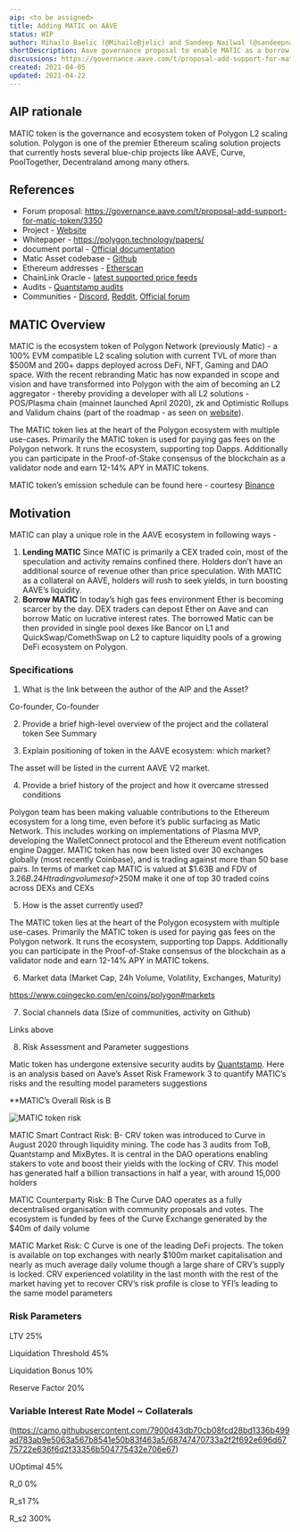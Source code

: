 ```yaml
---
aip: <to be assigned>
title: Adding MATIC on AAVE
status: WIP
author: Mihailo Baelic (@MihailoBjelic) and Sandeep Nailwal (@sandeepnailwal)
shortDescription: Aave governance proposal to enable MATIC as a borrow asset
discussions: https://governance.aave.com/t/proposal-add-support-for-matic-token/3350
created: 2021-04-05
updated: 2021-04-22
---
```


## AIP rationale

MATIC token is the governance and ecosystem token of Polygon L2 scaling solution. Polygon is one of the premier Ethereum scaling solution projects that currently hosts several blue-chip projects like AAVE, Curve, PoolTogether, Decentraland among many others. 

## References

- Forum proposal: https://governance.aave.com/t/proposal-add-support-for-matic-token/3350
- Project - [Website](http://polygon.technology/)
- Whitepaper - https://polygon.technology/papers/
- document portal - [Official documentation](https://docs.matic.network/)
- Matic Asset codebase - [Github](https://github.com/maticnetwork/contracts)
- Ethereum addresses - [Etherscan](https://etherscan.io/token/0x7d1afa7b718fb893db30a3abc0cfc608aacfebb0)
- ChainLink Oracle - [latest supported price feeds](https://talk.linkpool.io/t/14-mar-20-mar-chainlink-contract-update/86)
- Audits - [Quantstamp audits](https://drive.google.com/file/d/1jn0pA2OdJ5YOfGy9nSsKLEopFTqSBu6w/view?usp=sharing)
- Communities - [Discord](https://discord.com/invite/XvpHAxZ), [Reddit](https://www.reddit.com/r/maticnetwork/), [Official forum](https://forum.matic.network/)

## MATIC Overview
MATIC is the ecosystem token of Polygon Network (previously Matic) - a 100% EVM compatible L2 scaling solution with current TVL of more than $500M and 200+ dapps deployed across DeFi, NFT, Gaming and DAO space. With the recent rebranding Matic has now expanded in scope and vision and have transformed into Polygon with the aim of becoming an L2 aggregator - thereby providing a developer with all L2 solutions - POS/Plasma chain (mainnet launched April 2020), zk and Optimistic Rollups and Validum chains (part of the roadmap - as seen on [website](https://polygon.technology/technology/)).

The MATIC token lies at the heart of the Polygon ecosystem with multiple use-cases. Primarily the MATIC token is used for paying gas fees on the Polygon network. It runs the ecosystem, supporting top Dapps. Additionally you can participate in the Proof-of-Stake consensus of the blockchain as a validator node and earn 12-14% APY in MATIC tokens.

MATIC token’s emission schedule can be found here - courtesy [Binance](https://research.binance.com/en/projects/matic-network)

## Motivation
MATIC can play a unique role in the AAVE ecosystem in following ways -

1. **Lending MATIC**
Since MATIC is primarily a CEX traded coin, most of the speculation and activity remains confined there. Holders don’t have an additional source of revenue other than price speculation. With MATIC as a collateral on AAVE, holders will rush to seek yields, in turn boosting AAVE’s liquidity.
2. **Borrow MATIC**
In today’s high gas fees environment Ether is becoming scarcer by the day. DEX traders can depost Ether on Aave and can borrow Matic on lucrative interest rates. The borrowed Matic can be then provided in single pool dexes like Bancor on L1 and QuickSwap/ComethSwap on L2 to capture liquidity pools of a growing DeFi ecosystem on Polygon.

### Specifications

1. What is the link between the author of the AIP and the Asset?

Co-founder, Co-founder

2. Provide a brief high-level overview of the project and the collateral token
See Summary

3. Explain positioning of token in the AAVE ecosystem: which market?

The asset will be listed in the current AAVE V2 market.

4. Provide a brief history of the project and how it overcame stressed conditions

Polygon team has been making valuable contributions to the Ethereum ecosystem for a long time, even before it’s public surfacing as Matic Network. This includes working on implementations of Plasma MVP, developing the WalletConnect protocol and the Ethereum event notification engine Dagger.
MATIC token has now been listed over 30 exchanges globally (most recently Coinbase), and is trading against more than 50 base pairs. In terms of market cap MATIC is valued at $1.63B and FDV of $3.26B. 24H trading volumes of >$250M make it one of top 30 traded coins across DEXs and CEXs

5. How is the asset currently used?

The MATIC token lies at the heart of the Polygon ecosystem with multiple use-cases. Primarily the MATIC token is used for paying gas fees on the Polygon network. It runs the ecosystem, supporting top Dapps. Additionally you can participate in the Proof-of-Stake consensus of the blockchain as a validator node and earn 12-14% APY in MATIC tokens.

6. Market data (Market Cap, 24h Volume, Volatility, Exchanges, Maturity)

https://www.coingecko.com/en/coins/polygon#markets

7. Social channels data (Size of communities, activity on Github)

Links above

8. Risk Assessment and Parameter suggestions

Matic token has undergone extensive security audits by [Quantstamp](https://drive.google.com/file/d/1jn0pA2OdJ5YOfGy9nSsKLEopFTqSBu6w/view?usp=sharing).
Here is an analysis based on Aave’s Asset Risk Framework 3 to quantify MATIC’s risks and the resulting model parameters suggestions

**MATIC’s Overall Risk is B

![MATIC token risk](https://imgur.com/lqZ0n1E)


MATIC Smart Contract Risk: B-
CRV token was introduced to Curve in August 2020 through liquidity mining. The code has 3 audits from ToB, Quantstamp and MixBytes. It is central in the DAO operations enabling stakers to vote and boost their yields with the locking of CRV. This model has generated half a billion transactions in half a year, with around 15,000 holders

MATIC Counterparty Risk: B
The Curve DAO operates as a fully decentralised organisation with community proposals and votes. The ecosystem is funded by fees of the Curve Exchange generated by the $40m of daily volume

MATIC Market Risk: C
Curve is one of the leading DeFi projects. The token is available on top exchanges with nearly $100m market capitalisation and nearly as much average daily volume though a large share of CRV’s supply is locked. CRV experienced volatility in the last month with the rest of the market having yet to recover CRV’s risk profile is close to YFI’s leading to the same model parameters

### Risk Parameters 

LTV 25%

Liquidation Threshold 45%

Liquidation Bonus 10%

Reserve Factor 20%

### Variable Interest Rate Model ~ Collaterals

(https://camo.githubusercontent.com/7900d43db70cb08fcd28bd1336b499ad783ab9e5063a567b8541e50b83f463a5/68747470733a2f2f692e696d6775722e636f6d2f33356b504775432e706e67)

UOptimal 45%

R_0 0%

R_s1 7%

R_s2 300%
